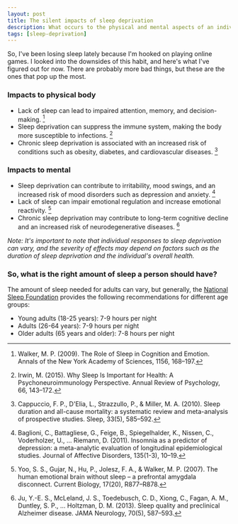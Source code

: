 ```yaml
---
layout: post
title: The silent impacts of sleep deprivation
description: What occurs to the physical and mental aspects of an individual when they experience a deficiency in the sleep they require?
tags: [sleep-deprivation]
---
```


So, I've been losing sleep lately because I'm hooked on playing online games. I looked into the downsides of this habit, and here's what I've figured out for now. There are probably more bad things, but these are the ones that pop up the most.

### Impacts to physical body

- Lack of sleep can lead to impaired attention, memory, and decision-making. [^1]
- Sleep deprivation can suppress the immune system, making the body more susceptible to infections. [^2]
- Chronic sleep deprivation is associated with an increased risk of conditions such as obesity, diabetes, and cardiovascular diseases. [^3]

### Impacts to mental

- Sleep deprivation can contribute to irritability, mood swings, and an increased risk of mood disorders such as depression and anxiety. [^4]
- Lack of sleep can impair emotional regulation and increase emotional reactivity. [^5]
- Chronic sleep deprivation may contribute to long-term cognitive decline and an increased risk of neurodegenerative diseases. [^6]

_Note: It's important to note that individual responses to sleep deprivation can vary, and the severity of effects may depend on factors such as the duration of sleep deprivation and the individual's overall health._

### So, what is the right amount of sleep a person should have?

The amount of sleep needed for adults can vary, but generally, the [National Sleep Foundation](https://www.thensf.org/) provides the following recommendations for different age groups:

- Young adults (18-25 years): 7-9 hours per night
- Adults (26-64 years): 7-9 hours per night
- Older adults (65 years and older): 7-8 hours per night

[^1]: Walker, M. P. (2009). The Role of Sleep in Cognition and Emotion. Annals of the New York Academy of Sciences, 1156, 168–197.
[^2]: Irwin, M. (2015). Why Sleep Is Important for Health: A Psychoneuroimmunology Perspective. Annual Review of Psychology, 66, 143–172.
[^3]: Cappuccio, F. P., D'Elia, L., Strazzullo, P., & Miller, M. A. (2010). Sleep duration and all-cause mortality: a systematic review and meta-analysis of prospective studies. Sleep, 33(5), 585–592.
[^4]: Baglioni, C., Battagliese, G., Feige, B., Spiegelhalder, K., Nissen, C., Voderholzer, U., ... Riemann, D. (2011). Insomnia as a predictor of depression: a meta-analytic evaluation of longitudinal epidemiological studies. Journal of Affective Disorders, 135(1-3), 10–19.
[^5]: Yoo, S. S., Gujar, N., Hu, P., Jolesz, F. A., & Walker, M. P. (2007). The human emotional brain without sleep – a prefrontal amygdala disconnect. Current Biology, 17(20), R877–R878.
[^6]: Ju, Y.-E. S., McLeland, J. S., Toedebusch, C. D., Xiong, C., Fagan, A. M., Duntley, S. P., ... Holtzman, D. M. (2013). Sleep quality and preclinical Alzheimer disease. JAMA Neurology, 70(5), 587–593.
